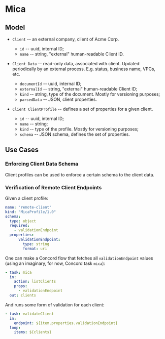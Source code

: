 # Mica

## Model

- `Client` -- an external company, client of Acme Corp.
  - `id` -- uuid, internal ID;
  - `name` -- string, "external" human-readable Client ID.

- `Client Data` -- read-only data, associated with client. Updated
  periodically by an external process. E.g. status, business name, VPCs, etc.
  - `documentId` -- uuid, internal ID;
  - `externalId` -- string, "external" human-readable Client ID;
  - `kind` -- string, type of the document. Mostly for versioning purposes;
  - `parsedData` -- JSON, client properties.

- `Client ClientProfile` -- defines a set of properties for a given client.
  - `id` -- uuid, internal ID;
  - `name` -- string;
  - `kind` -- type of the profile. Mostly for versioning purposes;
  - `schema` -- JSON schema, defines the set of properties.

## Use Cases

### Enforcing Client Data Schema

Client profiles can be used to enforce a certain schema to the client data.

### Verification of Remote Client Endpoints

Given a client profile:

```yaml
name: "remote-client"
kind: "MicaProfile/1.0"
schema:
  type: object
  required:
    - validationEndpoint
  properties:
      validationEndpoint:
        type: string
        format: uri      
```

One can make a Concord flow that fetches all `validationEndpoint` values (using
an imaginary, for now, Concord task `mica`):

```yaml
- task: mica
  in:
    action: listClients
    props:
      - validationEndpoint
  out: clients
```

And runs some form of validation for each client:

```yaml
- task: validateClient
  in:
    endpoint: ${item.properties.validationEndpoint}
  loop:
    items: ${clients}
```
